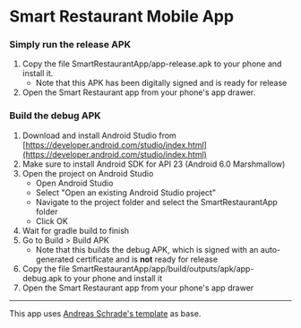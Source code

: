 # Smart Restaurant Mobile App
### Simply run the release APK

1. Copy the file SmartRestaurantApp/app-release.apk to your phone and install it.
   - Note that this APK has been digitally signed and is ready for release
2. Open the Smart Restaurant app from your phone's app drawer.

### Build the debug APK 

1. Download and install Android Studio from [https://developer.android.com/studio/index.html](https://developer.android.com/studio/index.html)
2. Make sure to install Android SDK for API 23 (Android 6.0 Marshmallow)
3. Open the project on Android Studio 
     - Open Android Studio
     - Select "Open an existing Android Studio project"
     - Navigate to the project folder and select the SmartRestaurantApp folder
     - Click OK
4. Wait for gradle build to finish
5. Go to Build > Build APK
     - Note that this builds the debug APK, which is signed with an auto-generated certificate and is **not** ready for release
6. Copy the file SmartRestaurantApp/app/build/outputs/apk/app-debug.apk to your phone and install it
7. Open the Smart Restaurant app from your phone's app drawer
     


------
This app uses <a href="http://github.com/andreasschrade/android-design-template">Andreas Schrade's template</a> as base.





 

